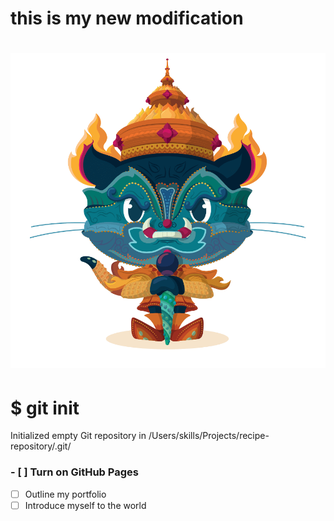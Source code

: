 # this is my new modification
# ![Image of Yaktocat](image.png)
# $ git init
Initialized empty Git repository in /Users/skills/Projects/recipe-repository/.git/
### - [ ] Turn on GitHub Pages
- [ ] Outline my portfolio
- [ ] Introduce myself to the world